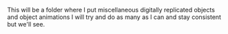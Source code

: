 This will be a folder where I put miscellaneous digitally replicated objects and object animations I will try and do as many as I can and stay consistent but we'll see.      

